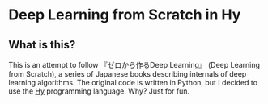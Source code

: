 # Deep Learning from Scratch in Hy

## What is this?

This is an attempt to follow 『ゼロから作るDeep Learning』 (Deep Learning from
Scratch), a series of Japanese books describing internals of deep learning
algorithms. The original code is written in Python, but I decided to use the
[Hy](https://hylang.org) programming language. Why? Just for fun.

